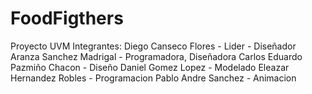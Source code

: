 # FoodFigthers
Proyecto UVM
Integrantes:
Diego Canseco Flores - Lider - Diseñador
Aranza Sanchez Madrigal - Programadora, Diseñadora
Carlos Eduardo Pazmiño Chacon - Diseño
Daniel Gomez Lopez - Modelado
Eleazar Hernandez Robles - Programacion
Pablo Andre Sanchez - Animacion

